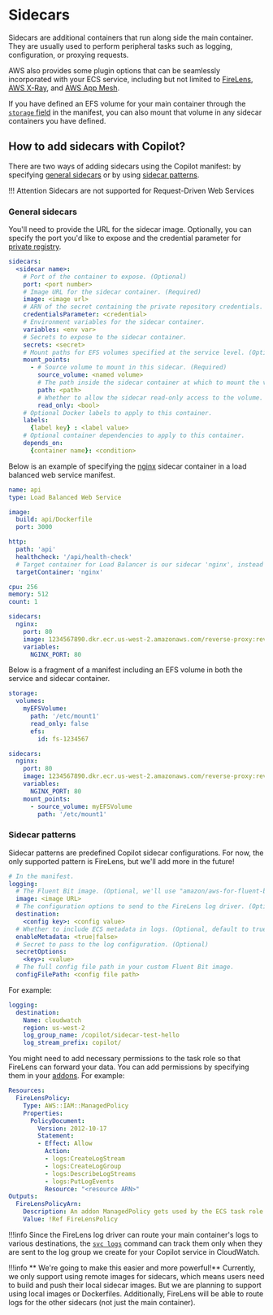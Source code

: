 # Sidecars
Sidecars are additional containers that run along side the main container. They are usually used to perform peripheral tasks such as logging, configuration, or proxying requests.

AWS also provides some plugin options that can be seamlessly incorporated with your ECS service, including but not limited to [FireLens](https://docs.aws.amazon.com/AmazonECS/latest/developerguide/using_firelens.html), [AWS X-Ray](https://aws.amazon.com/xray/), and [AWS App Mesh](https://aws.amazon.com/app-mesh/).

If you have defined an EFS volume for your main container through the [`storage` field](../developing/storage.en.md) in the manifest, you can also mount that volume in any sidecar containers you have defined.

## How to add sidecars with Copilot?
There are two ways of adding sidecars using the Copilot manifest: by specifying [general sidecars](#general-sidecars) or by using [sidecar patterns](#sidecar-patterns).

!!! Attention
    Sidecars are not supported for Request-Driven Web Services

### General sidecars
You'll need to provide the URL for the sidecar image. Optionally, you can specify the port you'd like to expose and the credential parameter for [private registry](https://docs.aws.amazon.com/AmazonECS/latest/developerguide/private-auth.html).

``` yaml
sidecars:
  <sidecar name>:
    # Port of the container to expose. (Optional)
    port: <port number>
    # Image URL for the sidecar container. (Required)
    image: <image url>
    # ARN of the secret containing the private repository credentials. (Optional)
    credentialsParameter: <credential>
    # Environment variables for the sidecar container.
    variables: <env var>
    # Secrets to expose to the sidecar container.
    secrets: <secret>
    # Mount paths for EFS volumes specified at the service level. (Optional)
    mount_points:
      - # Source volume to mount in this sidecar. (Required)
        source_volume: <named volume>
        # The path inside the sidecar container at which to mount the volume. (Required)
        path: <path>
        # Whether to allow the sidecar read-only access to the volume. (Default true)
        read_only: <bool>
    # Optional Docker labels to apply to this container.
    labels:
      {label key} : <label value>
    # Optional container dependencies to apply to this container.
    depends_on:
      {container name}: <condition>

```

Below is an example of specifying the [nginx](https://www.nginx.com/) sidecar container in a load balanced web service manifest.

``` yaml
name: api
type: Load Balanced Web Service

image:
  build: api/Dockerfile
  port: 3000

http:
  path: 'api'
  healthcheck: '/api/health-check'
  # Target container for Load Balancer is our sidecar 'nginx', instead of the service container.
  targetContainer: 'nginx'

cpu: 256
memory: 512
count: 1

sidecars:
  nginx:
    port: 80
    image: 1234567890.dkr.ecr.us-west-2.amazonaws.com/reverse-proxy:revision_1
    variables:
      NGINX_PORT: 80
```

Below is a fragment of a manifest including an EFS volume in both the service and sidecar container.

```yaml
storage:
  volumes:
    myEFSVolume:
      path: '/etc/mount1'
      read_only: false
      efs:
        id: fs-1234567

sidecars:
  nginx:
    port: 80
    image: 1234567890.dkr.ecr.us-west-2.amazonaws.com/reverse-proxy:revision_1
    variables:
      NGINX_PORT: 80
    mount_points:
      - source_volume: myEFSVolume
        path: '/etc/mount1'
```

### Sidecar patterns
Sidecar patterns are predefined Copilot sidecar configurations. For now, the only supported pattern is FireLens, but we'll add more in the future!

``` yaml
# In the manifest.
logging:
  # The Fluent Bit image. (Optional, we'll use "amazon/aws-for-fluent-bit:latest" by default)
  image: <image URL>
  # The configuration options to send to the FireLens log driver. (Optional)
  destination:
    <config key>: <config value>
  # Whether to include ECS metadata in logs. (Optional, default to true)
  enableMetadata: <true|false>
  # Secret to pass to the log configuration. (Optional)
  secretOptions:
    <key>: <value>
  # The full config file path in your custom Fluent Bit image.
  configFilePath: <config file path>
```
For example:

``` yaml
logging:
  destination:
    Name: cloudwatch
    region: us-west-2
    log_group_name: /copilot/sidecar-test-hello
    log_stream_prefix: copilot/
```

You might need to add necessary permissions to the task role so that FireLens can forward your data. You can add permissions by specifying them in your [addons](../developing/additional-aws-resources.en.md). For example:

``` yaml
Resources:
  FireLensPolicy:
    Type: AWS::IAM::ManagedPolicy
    Properties:
      PolicyDocument:
        Version: 2012-10-17
        Statement:
        - Effect: Allow
          Action:
          - logs:CreateLogStream
          - logs:CreateLogGroup
          - logs:DescribeLogStreams
          - logs:PutLogEvents
          Resource: "<resource ARN>"
Outputs:
  FireLensPolicyArn:
    Description: An addon ManagedPolicy gets used by the ECS task role
    Value: !Ref FireLensPolicy
```

!!!info
    Since the FireLens log driver can route your main container's logs to various destinations, the [`svc logs`](../commands/svc-logs.en.md) command can track them only when they are sent to the log group we create for your Copilot service in CloudWatch.

!!!info
    ** We're going to make this easier and more powerful!** Currently, we only support using remote images for sidecars, which means users need to build and push their local sidecar images. But we are planning to support using local images or Dockerfiles. Additionally, FireLens will be able to route logs for the other sidecars (not just the main container).
